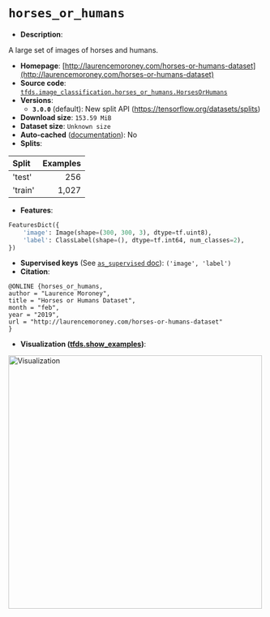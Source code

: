 <div itemscope itemtype="http://schema.org/Dataset">
  <div itemscope itemprop="includedInDataCatalog" itemtype="http://schema.org/DataCatalog">
    <meta itemprop="name" content="TensorFlow Datasets" />
  </div>

  <meta itemprop="name" content="horses_or_humans" />
  <meta itemprop="description" content="A large set of images of horses and humans.&#10;&#10;To use this dataset:&#10;&#10;```python&#10;import tensorflow_datasets as tfds&#10;&#10;ds = tfds.load(&#x27;horses_or_humans&#x27;, split=&#x27;train&#x27;)&#10;for ex in ds.take(4):&#10;  print(ex)&#10;```&#10;&#10;See [the guide](https://www.tensorflow.org/datasets/overview) for more&#10;informations on [tensorflow_datasets](https://www.tensorflow.org/datasets).&#10;&#10;&lt;img src=&quot;https://storage.googleapis.com/tfds-data/visualization/horses_or_humans-3.0.0.png&quot; alt=&quot;Visualization&quot; width=&quot;500px&quot;&gt;&#10;&#10;" />
  <meta itemprop="url" content="https://www.tensorflow.org/datasets/catalog/horses_or_humans" />
  <meta itemprop="sameAs" content="http://laurencemoroney.com/horses-or-humans-dataset" />
  <meta itemprop="citation" content="@ONLINE {horses_or_humans,&#10;author = &quot;Laurence Moroney&quot;,&#10;title = &quot;Horses or Humans Dataset&quot;,&#10;month = &quot;feb&quot;,&#10;year = &quot;2019&quot;,&#10;url = &quot;http://laurencemoroney.com/horses-or-humans-dataset&quot;&#10;}" />
</div>

# `horses_or_humans`

*   **Description**:

A large set of images of horses and humans.

*   **Homepage**:
    [http://laurencemoroney.com/horses-or-humans-dataset](http://laurencemoroney.com/horses-or-humans-dataset)
*   **Source code**:
    [`tfds.image_classification.horses_or_humans.HorsesOrHumans`](https://github.com/tensorflow/datasets/tree/master/tensorflow_datasets/image_classification/horses_or_humans.py)
*   **Versions**:
    *   **`3.0.0`** (default): New split API
        (https://tensorflow.org/datasets/splits)
*   **Download size**: `153.59 MiB`
*   **Dataset size**: `Unknown size`
*   **Auto-cached**
    ([documentation](https://www.tensorflow.org/datasets/performances#auto-caching)):
    No
*   **Splits**:

Split   | Examples
:------ | -------:
'test'  | 256
'train' | 1,027

*   **Features**:

```python
FeaturesDict({
    'image': Image(shape=(300, 300, 3), dtype=tf.uint8),
    'label': ClassLabel(shape=(), dtype=tf.int64, num_classes=2),
})
```

*   **Supervised keys** (See
    [`as_supervised` doc](https://www.tensorflow.org/datasets/api_docs/python/tfds/load#args)):
    `('image', 'label')`
*   **Citation**:

```
@ONLINE {horses_or_humans,
author = "Laurence Moroney",
title = "Horses or Humans Dataset",
month = "feb",
year = "2019",
url = "http://laurencemoroney.com/horses-or-humans-dataset"
}
```

*   **Visualization
    ([tfds.show_examples](https://www.tensorflow.org/datasets/api_docs/python/tfds/visualization/show_examples))**:

<img src="https://storage.googleapis.com/tfds-data/visualization/horses_or_humans-3.0.0.png" alt="Visualization" width="500px">
